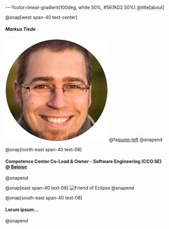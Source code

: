 ---?color=linear-gradient(100deg, white 50%, #567AD2 50%)
@title[about]
 
@snap[west span-40 text-center]
##### Markus Tiede
![me](https://github.com/MarkusTiede/about/raw/master/img/me-circle.png)
@fa[quote-left](Intr<open>eur)
@snapend 

@snap[north-east span-40 text-08]
#### Competence Center Co-Lead & Owner - Software Engineering (CCO SE) @ [Baloise](https://www.github.com/baloise)
@snapend

@snap[east span-40 text-08]
![Friend of Eclipse](http://eclipse.org/donate/images/friendslogo200.png "Friend of Eclipse")
@snapend

@snap[south-east span-40 text-08]
#### Lorum ipsum...
@snapend
